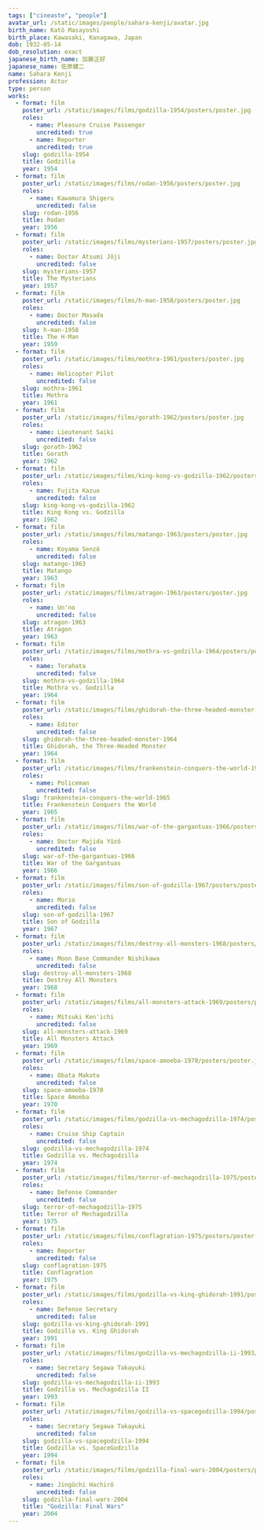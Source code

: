 ```yaml
---
tags: ["cineaste", "people"]
avatar_url: /static/images/people/sahara-kenji/avatar.jpg
birth_name: Katô Masayoshi
birth_place: Kawasaki, Kanagawa, Japan
dob: 1932-05-14
dob_resolution: exact
japanese_birth_name: 加藤正好
japanese_name: 佐原健二
name: Sahara Kenji
profession: Actor
type: person
works:
  - format: film
    poster_url: /static/images/films/godzilla-1954/posters/poster.jpg
    roles:
      - name: Pleasure Cruise Passenger
        uncredited: true
      - name: Reporter
        uncredited: true
    slug: godzilla-1954
    title: Godzilla
    year: 1954
  - format: film
    poster_url: /static/images/films/rodan-1956/posters/poster.jpg
    roles:
      - name: Kawamura Shigeru
        uncredited: false
    slug: rodan-1956
    title: Rodan
    year: 1956
  - format: film
    poster_url: /static/images/films/mysterians-1957/posters/poster.jpg
    roles:
      - name: Doctor Atsumi Jôji
        uncredited: false
    slug: mysterians-1957
    title: The Mysterians
    year: 1957
  - format: film
    poster_url: /static/images/films/h-man-1958/posters/poster.jpg
    roles:
      - name: Doctor Masada
        uncredited: false
    slug: h-man-1958
    title: The H-Man
    year: 1959
  - format: film
    poster_url: /static/images/films/mothra-1961/posters/poster.jpg
    roles:
      - name: Helicopter Pilot
        uncredited: false
    slug: mothra-1961
    title: Mothra
    year: 1961
  - format: film
    poster_url: /static/images/films/gorath-1962/posters/poster.jpg
    roles:
      - name: Lieutenant Saiki
        uncredited: false
    slug: gorath-1962
    title: Gorath
    year: 1962
  - format: film
    poster_url: /static/images/films/king-kong-vs-godzilla-1962/posters/poster.jpg
    roles:
      - name: Fujita Kazuo
        uncredited: false
    slug: king-kong-vs-godzilla-1962
    title: King Kong vs. Godzilla
    year: 1962
  - format: film
    poster_url: /static/images/films/matango-1963/posters/poster.jpg
    roles:
      - name: Koyama Senzô
        uncredited: false
    slug: matango-1963
    title: Matango
    year: 1963
  - format: film
    poster_url: /static/images/films/atragon-1963/posters/poster.jpg
    roles:
      - name: Un'no
        uncredited: false
    slug: atragon-1963
    title: Atragon
    year: 1963
  - format: film
    poster_url: /static/images/films/mothra-vs-godzilla-1964/posters/poster.jpg
    roles:
      - name: Torahata
        uncredited: false
    slug: mothra-vs-godzilla-1964
    title: Mothra vs. Godzilla
    year: 1964
  - format: film
    poster_url: /static/images/films/ghidorah-the-three-headed-monster-1964/posters/poster.jpg
    roles:
      - name: Editor
        uncredited: false
    slug: ghidorah-the-three-headed-monster-1964
    title: Ghidorah, the Three-Headed Monster
    year: 1964
  - format: film
    poster_url: /static/images/films/frankenstein-conquers-the-world-1965/posters/poster.jpg
    roles:
      - name: Policeman
        uncredited: false
    slug: frankenstein-conquers-the-world-1965
    title: Frankenstein Conquers the World
    year: 1965
  - format: film
    poster_url: /static/images/films/war-of-the-gargantuas-1966/posters/poster.jpg
    roles:
      - name: Doctor Majida Yûzô
        uncredited: false
    slug: war-of-the-gargantuas-1966
    title: War of the Gargantuas
    year: 1966
  - format: film
    poster_url: /static/images/films/son-of-godzilla-1967/posters/poster.jpg
    roles:
      - name: Morio
        uncredited: false
    slug: son-of-godzilla-1967
    title: Son of Godzilla
    year: 1967
  - format: film
    poster_url: /static/images/films/destroy-all-monsters-1968/posters/poster.jpg
    roles:
      - name: Moon Base Commander Nishikawa
        uncredited: false
    slug: destroy-all-monsters-1968
    title: Destroy All Monsters
    year: 1968
  - format: film
    poster_url: /static/images/films/all-monsters-attack-1969/posters/poster.jpg
    roles:
      - name: Mitsuki Ken'ichi
        uncredited: false
    slug: all-monsters-attack-1969
    title: All Monsters Attack
    year: 1969
  - format: film
    poster_url: /static/images/films/space-amoeba-1970/posters/poster.jpg
    roles:
      - name: Obata Makoto
        uncredited: false
    slug: space-amoeba-1970
    title: Space Amoeba
    year: 1970
  - format: film
    poster_url: /static/images/films/godzilla-vs-mechagodzilla-1974/posters/poster.jpg
    roles:
      - name: Cruise Ship Captain
        uncredited: false
    slug: godzilla-vs-mechagodzilla-1974
    title: Godzilla vs. Mechagodzilla
    year: 1974
  - format: film
    poster_url: /static/images/films/terror-of-mechagodzilla-1975/posters/poster.jpg
    roles:
      - name: Defense Commander
        uncredited: false
    slug: terror-of-mechagodzilla-1975
    title: Terror of Mechagodzilla
    year: 1975
  - format: film
    poster_url: /static/images/films/conflagration-1975/posters/poster.jpg
    roles:
      - name: Reporter
        uncredited: false
    slug: conflagration-1975
    title: Conflagration
    year: 1975
  - format: film
    poster_url: /static/images/films/godzilla-vs-king-ghidorah-1991/posters/poster.jpg
    roles:
      - name: Defense Secretary
        uncredited: false
    slug: godzilla-vs-king-ghidorah-1991
    title: Godzilla vs. King Ghidorah
    year: 1991
  - format: film
    poster_url: /static/images/films/godzilla-vs-mechagodzilla-ii-1993/posters/poster.jpg
    roles:
      - name: Secretary Segawa Takayuki
        uncredited: false
    slug: godzilla-vs-mechagodzilla-ii-1993
    title: Godzilla vs. Mechagodzilla II
    year: 1993
  - format: film
    poster_url: /static/images/films/godzilla-vs-spacegodzilla-1994/posters/poster.jpg
    roles:
      - name: Secretary Segawa Takayuki
        uncredited: false
    slug: godzilla-vs-spacegodzilla-1994
    title: Godzilla vs. SpaceGodzilla
    year: 1994
  - format: film
    poster_url: /static/images/films/godzilla-final-wars-2004/posters/poster.jpg
    roles:
      - name: Jingûchi Hachirô
        uncredited: false
    slug: godzilla-final-wars-2004
    title: "Godzilla: Final Wars"
    year: 2004
---
```

